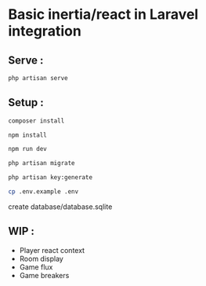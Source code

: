 # Basic inertia/react in Laravel integration

## Serve :

```sh
php artisan serve
```

## Setup :

```sh
composer install
```

```sh
npm install
```

```sh
npm run dev
```

```sh
php artisan migrate
```

```sh
php artisan key:generate
```

```sh
cp .env.example .env
```

create database/database.sqlite

## WIP :

- Player react context
- Room display
- Game flux
- Game breakers

